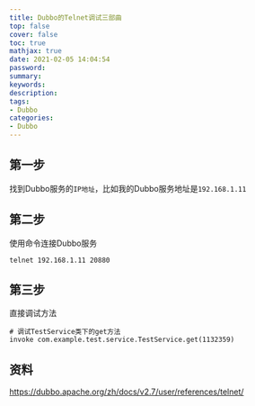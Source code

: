 ```yaml
---
title: Dubbo的Telnet调试三部曲
top: false
cover: false
toc: true
mathjax: true
date: 2021-02-05 14:04:54
password:
summary:
keywords:
description:
tags:
- Dubbo
categories:
- Dubbo
---
```


## 第一步

找到Dubbo服务的`IP地址`，比如我的Dubbo服务地址是`192.168.1.11`

## 第二步

使用命令连接Dubbo服务

```shell
telnet 192.168.1.11 20880
```

## 第三步

直接调试方法

```shell
# 调试TestService类下的get方法
invoke com.example.test.service.TestService.get(1132359)
```

## 资料

https://dubbo.apache.org/zh/docs/v2.7/user/references/telnet/